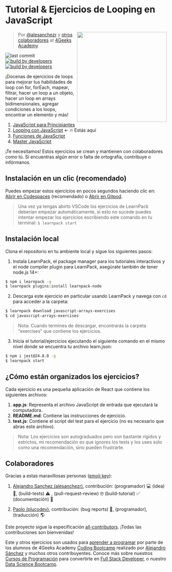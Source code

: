 <!-- hide -->
# Tutorial & Ejercicios de Looping en JavaScript 
<!-- endhide -->

<!-- hide -->
<a href="https://www.4geeksacademy.co"><img height="280" align="right" src="https://github.com/4GeeksAcademy/javascript-arrays-exercises-tutorial/blob/master/badge-loop.png"></a>

> Por [@alesanchezr](https://twitter.com/alesanchezr) y [otros colaboradores](https://github.com/4GeeksAcademy/javascript-arrays-exercises-tutorial/graphs/contributors) at [4Geeks Academy](https://4geeksacademy.co/)

![last commit](https://img.shields.io/github/last-commit/4geeksacademy/javascript-arrays-exercises-tutorial)
[![build by developers](https://img.shields.io/badge/build_by-Developers-blue)](https://breatheco.de)
[![build by developers](https://img.shields.io/twitter/follow/4geeksacademy?style=social&logo=twitter)](https://twitter.com/4geeksacademy)

<!-- endhide -->

¡Docenas de ejercicios de loops para mejorar tus habilidades de loop con for, forEach, mapear, filtrar, hacer un loop a un objeto, hacer un loop en arrays bidimensionales, agregar condiciones a los loops, encontrar un elemento y más!

<!-- hide -->
<ol>
  <li><a href="https://github.com/4GeeksAcademy/javascript-beginner-exercises-tutorial">JavaScript para Principiantes</a></li>
  <li><a href="https://github.com/4GeeksAcademy/javascript-arrays-exercises-tutorial">Looping con JavaScript</a> ← 🔥 Estás aquí</li>
  <li><a href="https://github.com/4GeeksAcademy/javascript-functions-exercises-tutorial">Funciones de JavaScript </a></li>
  <li><a href="https://github.com/4GeeksAcademy/master-javascript-programming-exercises">Master JavaScript</a></li>
</ol>

¡Te necesitamos! Estos ejercicios se crean y mantienen con colaboradores como tú. Si encuentras algún error o falta de ortografía, contribuye o infórmanos.


## Instalación en un clic (recomendado)

Puedes empezar estos ejercicios en pocos segundos haciendo clic en: [Abrir en Codespaces](https://codespaces.new/?repo=4GeeksAcademy/javascript-arrays-exercises-tutorial) (recomendado) o [Abrir en Gitpod](https://gitpod.io#https://github.com/4GeeksAcademy/javascript-arrays-exercises-tutorial).

> Una vez ya tengas abirto VSCode los ejercicios de LearnPack deberían empezar automáticamente, si esto no sucede puedes intentar empezar los ejercicios escribiendo este comando en tu terminal: `$ learnpack start`

## Instalación local

Clona el repositorio en tu ambiente local y sigue los siguientes pasos:

1. Instala LearnPack, el package manager para los tutoriales interactivos y el node compiler plugin para LearnPack, asegúrate también de tener node.js 14+:

```bash
$ npm i learnpack -g
$ learnpack plugins:install learnpack-node
```

2. Descarga este ejercicio en particular usando LearnPack y navega con `cd` para acceder a la carpeta:

```bash
$ learnpack download javascript-arrays-exercises
$ cd javascript-arrays-exercises
```

> Nota: Cuando termines de descargar, encontrarás la carpeta "exercises" que contiene los ejercicios.

3. Inicia el tutorial/ejercicios ejecutando el siguiente comando en el mismo nivel donde se encuentra tu archivo learn.json:

```bash
$ npm i jest@24.8.0 -g
$ learnpack start
```
<!-- endhide -->


## ¿Cómo están organizados los ejercicios?

Cada ejercicio es una pequeña aplicación de React que contiene los siguientes archivos:

1. **app.js**: Representa el archivo JavaScript de entrada que ejecutará la computadora.
2. **README.md**: Contiene las instrucciones de ejercicio.
3. **test.js**: Contiene el script del test para el ejercicio (no es necesario que abras este archivo).

> Nota: Los ejercicios son autograduados pero son bastante rígidos y estrictos, mi recomendación es que ignores los tests y los uses solo como una recomendación, sino pueden frustrarte.

## Colaboradores
 
Gracias a estas maravillosas personas ([emoji key](https://github.com/kentcdodds/all-contributors#emoji-key)):

1. [Alejandro Sanchez (alesanchezr)](https://github.com/alesanchezr), contribución: (programador) 💻 (idea) 🤔, (build-tests) ⚠️ , (pull-request-review) 🤓 (build-tutorial) ✅ (documentación) 📖

2. [Paolo (plucodev)](https://github.com/plucodev), contribución: (bug reports) 🐛, (programador), (traducción) 🌎

Este proyecto sigue la especificación [all-contributors](https://github.com/kentcdodds/all-contributors). ¡Todas las contribuciones son bienvenidas!

Este y otros ejercicios son usados para [aprender a programar](https://4geeksacademy.com/es/aprender-a-programar/aprender-a-programar-desde-cero) por parte de los alumnos de 4Geeks Academy [Coding Bootcamp](https://4geeksacademy.com/us/coding-bootcamp) realizado por [Alejandro Sánchez](https://twitter.com/alesanchezr) y muchos otros contribuyentes. Conoce más sobre nuestros [Cursos de Programación](https://4geeksacademy.com/es/curso-de-programacion-desde-cero?lang=es) para convertirte en [Full Stack Developer](https://4geeksacademy.com/es/coding-bootcamps/desarrollador-full-stack/?lang=es), o nuestro [Data Science Bootcamp](https://4geeksacademy.com/es/coding-bootcamps/curso-datascience-machine-learning).
